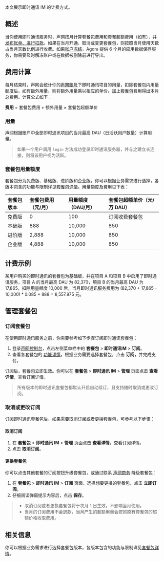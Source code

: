 本文展示即时通讯 IM 的计费方式。

## 概述

当你使用即时通讯服务时，声网按月计算套餐包费用和套餐超额费用（如有），并[发布账单、进行扣款](https://docs.agora.io/cn/InteractiveBroadcast/faq/billing_account)。如果在当月开通、取消或变更套餐包，则按照当月使用天数占当月天数比例进行收费。如果[账户冻结](https://docs.agora.io/cn/agora-chat/faq/billing_account?platform=AllPlatforms)，Agora 提供 6 个月的应用数据保存服务，你需要及时解冻账户或在数据被删除前进行导出。

## 费用计算

每月结束时，声网会统计你的[声网账号](https://docs.agora.io/cn/AgoraPlatform/get_appid_token?platform=AllPlatforms#创建声网账号)下即时通讯项目的用量，扣除套餐包内用量额度后，如有额外用量，则将额外用量乘以相应的单价，加上套餐包费用得出本月总费用。计算公式如下：

**费用** = 套餐包费用 + 额外用量 × 套餐包超额单价

### 用量

声网根据账户中全部即时通讯项目的当月最高 DAU（日活跃用户数量）计算用量。

> 如果一个用户调用 `login` 方法成功登录即时通讯服务器，并与之建立长连接，则将该用户视为活跃。

### 套餐包用量额度

套餐包分为免费版、基础版、进阶版和企业版，你可以根据业务需求进行选择，各版本包含的功能与限制详见[套餐包详情](./agora_chat_plan?platform=All%20Platforms)。用量额度及费用见下表：

| 套餐包版本 | 套餐包费用（元/月） | 用量额度（DAU/月） | 套餐包超额单价（元/万 DAU） |
| :--------- | :------------------ | :----------------- | :-------------------------- |
| 免费版     | 0                   | 100                | 订阅收费套餐包              |
| 基础版     | 888                 | 10,000             | 850                         |
| 进阶版     | 2,888               | 10,000             | 850                         |
| 企业版     | 4,888               | 10,000             | 850                         |

## 计费示例

某用户购买的即时通讯的套餐包为基础版，并在项目 A 和项目 B 中启用了即时通讯服务，项目 A 的当月最高 DAU 为 82,370，项目 B 的当月最高 DAU 为 17,865，扣除用量额度 10,000 后，当月即时通讯服务费用为 (82,370 + 17,865 - 10,000) * 0.085 + 888 = 8,557.975 元。

## 管理套餐包

### 订阅套餐包

在使用即时通讯服务之前，你需要参考如下步骤订阅即时通讯套餐包：

1. 登录[声网控制台](https://console.agora.io/)，点击左侧菜单栏中的 **套餐包** > **即时通讯IM** > **订阅**。
2. 查看各套餐包的 [功能详情](./agora_chat_plan?platform=All%20Platforms)，根据业务需要选择套餐包，点击 **订阅**，并完成支付。

订阅后，套餐包立即生效。你可以在 **套餐包** > **即时通讯 IM** > **管理** 页面点击 **查看详情**，查看订阅详情。

> 所有版本的即时通讯套餐包都默认开启自动续订，且支持随时取消或更改订阅。

### 取消或更改订阅

订阅即时通讯套餐包后，如果需要取消订阅或者更换套餐包，可参考以下步骤：

#### 取消订阅

1. 在 **套餐包** > **即时通讯 IM** > **管理** 页面点击 **查看详情**，查看订阅详情。
2. 点击 **取消订阅**。

#### 更换套餐包

你可以点击其他套餐的订阅按钮升级套餐包，或通过联系 [声网商务](mailto:sales@agora.io) 降级套餐包：

1. 在 **套餐包** > **即时通讯 IM** > **订阅** 页面，选择想要更换的套餐包，点击 **立即订阅**。
2. 仔细阅读弹窗提示内容后，点击 **保存**。

> - 取消订阅或者更换套餐包将于次月 1 日生效，不影响当月使用。
> - 当月的订阅费用不会退款，当月产生的超额用量会按照原有套餐包的超额价格收取费用。

## 相关信息

你可以根据业务需求进行选择套餐包版本，各版本包含的功能与限制详见[套餐包详情](./agora_chat_plan?platform=All%20Platforms)。